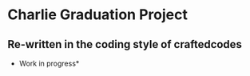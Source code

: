 # Charlie Graduation Project

## Re-written in the coding style of craftedcodes

- Work in progress\*
